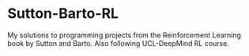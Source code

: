 # Sutton-Barto-RL
My solutions to programming projects from the Reinforcement Learning book by Sutton and Barto. Also following UCL-DeepMind RL course.
